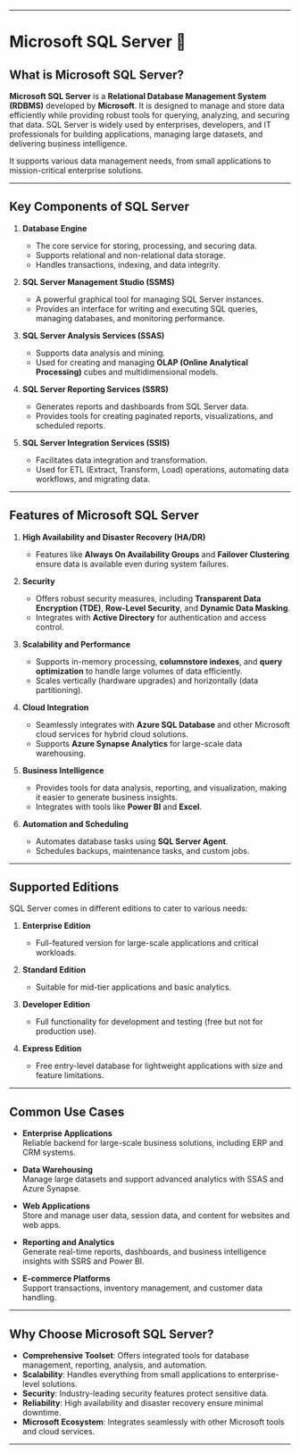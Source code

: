 
---

# **Microsoft SQL Server** 🏢

## **What is Microsoft SQL Server?**

**Microsoft SQL Server** is a **Relational Database Management System (RDBMS)** developed by **Microsoft**. It is designed to manage and store data efficiently while providing robust tools for querying, analyzing, and securing that data. SQL Server is widely used by enterprises, developers, and IT professionals for building applications, managing large datasets, and delivering business intelligence.

It supports various data management needs, from small applications to mission-critical enterprise solutions.

---

## **Key Components of SQL Server**

1. **Database Engine**  
   - The core service for storing, processing, and securing data.
   - Supports relational and non-relational data storage.
   - Handles transactions, indexing, and data integrity.

2. **SQL Server Management Studio (SSMS)**  
   - A powerful graphical tool for managing SQL Server instances.
   - Provides an interface for writing and executing SQL queries, managing databases, and monitoring performance.

3. **SQL Server Analysis Services (SSAS)**  
   - Supports data analysis and mining.
   - Used for creating and managing **OLAP (Online Analytical Processing)** cubes and multidimensional models.

4. **SQL Server Reporting Services (SSRS)**  
   - Generates reports and dashboards from SQL Server data.
   - Provides tools for creating paginated reports, visualizations, and scheduled reports.

5. **SQL Server Integration Services (SSIS)**  
   - Facilitates data integration and transformation.
   - Used for ETL (Extract, Transform, Load) operations, automating data workflows, and migrating data.

---

## **Features of Microsoft SQL Server**

1. **High Availability and Disaster Recovery (HA/DR)**  
   - Features like **Always On Availability Groups** and **Failover Clustering** ensure data is available even during system failures.

2. **Security**  
   - Offers robust security measures, including **Transparent Data Encryption (TDE)**, **Row-Level Security**, and **Dynamic Data Masking**.
   - Integrates with **Active Directory** for authentication and access control.

3. **Scalability and Performance**  
   - Supports in-memory processing, **columnstore indexes**, and **query optimization** to handle large volumes of data efficiently.
   - Scales vertically (hardware upgrades) and horizontally (data partitioning).

4. **Cloud Integration**  
   - Seamlessly integrates with **Azure SQL Database** and other Microsoft cloud services for hybrid cloud solutions.
   - Supports **Azure Synapse Analytics** for large-scale data warehousing.

5. **Business Intelligence**  
   - Provides tools for data analysis, reporting, and visualization, making it easier to generate business insights.
   - Integrates with tools like **Power BI** and **Excel**.

6. **Automation and Scheduling**  
   - Automates database tasks using **SQL Server Agent**.
   - Schedules backups, maintenance tasks, and custom jobs.

---

## **Supported Editions**

SQL Server comes in different editions to cater to various needs:

1. **Enterprise Edition**  
   - Full-featured version for large-scale applications and critical workloads.

2. **Standard Edition**  
   - Suitable for mid-tier applications and basic analytics.

3. **Developer Edition**  
   - Full functionality for development and testing (free but not for production use).

4. **Express Edition**  
   - Free entry-level database for lightweight applications with size and feature limitations.

---

## **Common Use Cases**

- **Enterprise Applications**  
  Reliable backend for large-scale business solutions, including ERP and CRM systems.

- **Data Warehousing**  
  Manage large datasets and support advanced analytics with SSAS and Azure Synapse.

- **Web Applications**  
  Store and manage user data, session data, and content for websites and web apps.

- **Reporting and Analytics**  
  Generate real-time reports, dashboards, and business intelligence insights with SSRS and Power BI.

- **E-commerce Platforms**  
  Support transactions, inventory management, and customer data handling.

---

## **Why Choose Microsoft SQL Server?**

- **Comprehensive Toolset**: Offers integrated tools for database management, reporting, analysis, and automation.
- **Scalability**: Handles everything from small applications to enterprise-level solutions.
- **Security**: Industry-leading security features protect sensitive data.
- **Reliability**: High availability and disaster recovery ensure minimal downtime.
- **Microsoft Ecosystem**: Integrates seamlessly with other Microsoft tools and cloud services.

---
